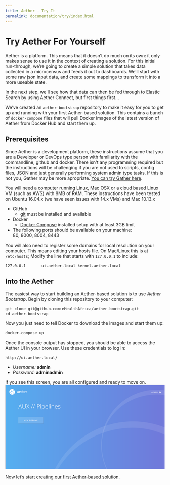 ```yaml
---
title: Aether - Try It
permalink: documentation/try/index.html
---
```


# Try Aether For Yourself

Aether is a platform. This means that it doesn’t do much on its own: it only makes sense to use it in the context of creating a solution. For this initial run-through, we’re going to create a simple solution that takes data collected in a microcensus and feeds it out to dashboards. We’ll start with some raw json input data, and create some mappings to transform it into a more useable state. 

In the next step, we'll see how that data can then be fed through to Elastic Search by using Aether Connect, but first things first...

We’ve created an `aether-bootstrap` repository to make it easy for you to get up and running with your first Aether-based solution. This contains a bunch of `docker-compose` files that will pull Docker images of the latest version of Aether from Docker Hub and start them up. 

## Prerequisites

Since Aether is a development platform, these instructions assume that you are a Developer or DevOps type person with familiarity with the commandline, github and docker. There isn't any programming required but the instructions will be challenging if you are not used to scripts, config files, JSON and just generally performing system admin type tasks.  If this is not you, Gather may be more apropriate.
[You can try Gather here](https://gather.ehealthafrica.org/documentation/try/).

You will need a computer running Linux, Mac OSX or a cloud based Linux VM (such as AWS) with 8MB of RAM. These instructions have been tested on Ubuntu 16.04.x (we have seen issues with 14.x VMs) and Mac 10.13.x

- GitHub
    - [git](https://git-scm.com/) must be installed and available
- Docker
    - [Docker Compose](https://docs.docker.com/compose/) installed setup with at least 3GB limit
- The following ports should be available on your machine:  
80, 8000, 8004, 8443

You will also need to register some domains for local resolution on your computer. This means editing your hosts file. On Mac/Linux this is at `/etc/hosts`; Modify the line that starts with `127.0.0.1` to include:

```
127.0.0.1       ui.aether.local kernel.aether.local
```

## Into the Aether

The easiest way to start building an Aether-based solution is to use _Aether Bootstrap_. Begin by cloning this repository to your computer:

```
git clone git@github.com:eHealthAfrica/aether-bootstrap.git
cd aether-bootstrap
```

Now you just need to tell Docker to download the images and start them up:

```
docker-compose up
```

Once the console output has stopped, you should be able to access the Aether UI in your browser. Use these credentials to log in:
```
http://ui.aether.local/
```
- _Username:_ **admin**
- _Password:_ **adminadmin**

If you see this screen, you are all configured and ready to move on.
![AUX](./AUX-PipelineScreen.png)

Now let’s [start creating our first Aether-based solution](walkthrough-core).
